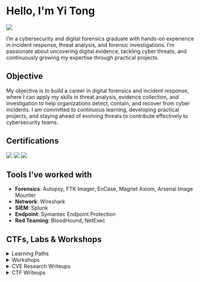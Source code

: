# Hello, I'm Yi Tong
<a href="https://www.linkedin.com/in/tanyitong/"><img src="https://img.shields.io/badge/-LinkedIn-0072b1?&style=for-the-badge&logo=linkedin&logoColor=white" /></a>

I’m a cybersecurity and digital forensics graduate with hands-on experience in incident response, threat analysis, and forensic investigations. I’m passionate about uncovering digital evidence, tackling cyber threats, and continuously growing my expertise through practical projects.

## Objective
My objective is to build a career in digital forensics and incident response, where I can apply my skills in threat analysis, evidence collection, and investigation to help organizations detect, contain, and recover from cyber incidents. I am committed to continuous learning, developing practical projects, and staying ahead of evolving threats to contribute effectively to cybersecurity teams.

## Certifications
<div>
    <img src="https://img.shields.io/badge/Professional%20Scrum%20Master%20I-000080?&style=for-the-badge&logo=scrumalliance&logoColor=white" />
    <img src="https://img.shields.io/badge/Google%20Cybersecurity%20Certificate-4285F4?style=for-the-badge&logo=google&logoColor=white" />
    <img src="https://img.shields.io/badge/Security%2B%20(Expected%20Oct%202025)-FF0000?&style=for-the-badge&logo=CompTIA&logoColor=white" />
</div>


## Tools I've worked with
- **Forensics**: Autopsy, FTK Imager, EnCase, Magnet Axiom, Arsenal Image Mounter
- **Network**: Wireshark
- **SIEM**: Splunk
- **Endpoint**: Symantec Endpoint Protection
- **Red Teaming**: BloodHound, NetExec

## CTFs, Labs & Workshops
<details>
    <summary>Learning Paths</summary>
    
  - [SOC Level 1 (TryHackMe)](https://google.com) – SIEM, log analysis, and incident response labs
</details>

<details>
    <summary>Workshops</summary>
    
  - [Range Village September Range Weekend](https://github.com/DelphineTan/Workshops/tree/main/Range%20Village%20-%20September%20Range%20Weekend) - Hands-on Active Directory workshop with CTF-style challenges, focusing on Kerberoasting, BloodHound, and AD attack paths.
  - [N0H4TS Community Meetup - Bug Bounty Basics](https://github.com/DelphineTan/Workshops/tree/main/N0H4TS%20Community%20Meetup%20-%20Bug%20Bounty%20Basics) - Learned hunter’s mindset, effective reporting, and real-world bug bounty workflows.
  - [Div0 Shell Gym Workshop: Reverse Engineering](https://github.com/DelphineTan/Workshops/tree/main/Shell%20Gym%20-%20Reverse%20Engineering) - practiced binary analysis using logic and scripting instead of debuggers/disassemblers.
</details>

<details>
    <summary>CVE Research Writeups</summary>
    
  - [CVE-2021-3560: Polkit Local Privilege Escalation](https://github.com/DelphineTan/CVE-Research-Writeups/tree/main/CVE-2021-3560:%20Polkit%20Local%20Privilege%20Escalation)
  - [CVE-2022-0847: Dirty Pipe](https://github.com/DelphineTan/CVE-Research-Writeups/tree/main/CVE-2022-0847:%20Dirty%20Pipe)
</details>

<details>
    <summary>CTF Writeups</summary>
    
</details>
